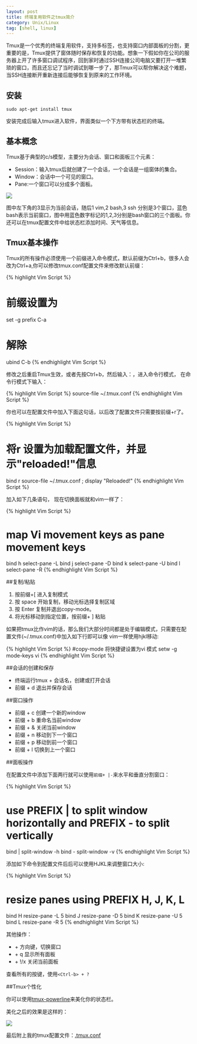 ```yaml
---
layout: post
title: 终端复用软件之tmux简介
category: Unix/Linux
tag: [shell, linux]
---
```


  Tmux是一个优秀的终端复用软件，支持多标签，也支持窗口内部面板的分割，更重要的是，Tmux提供了窗体随时保存和恢复的功能。想象一下假如你在公司的服务器上开了许多窗口调试程序，回到家时通过SSH连接公司电脑又要打开一堆繁琐的窗口，而且还忘记了当时调试到哪一步了，那Tmux可以帮你解决这个难题，当SSH连接断开重新连接后能够恢复到原来的工作环境。

## 安装 

	sudo apt-get install tmux

安装完成后输入tmux进入软件，界面类似一个下方带有状态栏的终端。

## 基本概念

  Tmux基于典型的c/s模型，主要分为会话、窗口和面板三个元素：

* Session：输入tmux后就创建了一个会话，一个会话是一组窗体的集合。
* Window：会话中一个可见的窗口。
* Pane:一个窗口可以分成多个面板。

![](/images/images/tmux.jpg)

图中左下角的3显示为当前会话，随后1 vim,2 bash,3 ssh 分别是3个窗口，蓝色bash表示当前窗口，图中用蓝色数字标记的1,2,3分别是bash窗口的三个面板。你还可以在tmux配置文件中给状态栏添加时间、天气等信息。

## Tmux基本操作

Tmux的所有操作必须使用一个前缀进入命令模式，默认前缀为Ctrl+b，很多人会改为Ctrl+a,你可以修改tmux.conf配置文件来修改默认前缀：

{% highlight Vim Script %}
# 前缀设置为<Ctrl-a>
set -g prefix C-a
# 解除<Ctrl-b>
ubind C-b
{% endhighlight Vim Script %}


修改之后重启Tmux生效，或者先按Ctrl+b，然后输入：，进入命令行模式， 在命令行模式下输入：

{% highlight Vim Script %}
source-file ~/.tmux.conf
{% endhighlight Vim Script %}

你也可以在配置文件中加入下面这句话，以后改了配置文件只需要按前缀+r了。

{% highlight Vim Script %}
# 将r 设置为加载配置文件，并显示"reloaded!"信息
bind r source-file ~/.tmux.conf \; display "Reloaded!"
{% endhighlight Vim Script %}
	
加入如下几条语句， 现在切换面板就和vim一样了：

{% highlight Vim Script %}
# map Vi movement keys as pane movement keys
bind h select-pane -L
bind j select-pane -D
bind k select-pane -U
bind l select-pane -R
{% endhighlight Vim Script %}

##复制/粘贴

1. 按前缀+[ 进入复制模式
2. 按 space 开始复制，移动光标选择复制区域
3. 按 Enter 复制并退出copy-mode。
4. 将光标移动到指定位置，按前缀+ ] 粘贴

如果把tmux比作vim的话，那么我们大部分时间都是处于编辑模式，只需要在配置文件(~/.tmux.conf)中加入如下行即可以像 vim一样使用hjkl移动:

{% highlight Vim Script %}
#copy-mode 将快捷键设置为vi 模式
setw -g mode-keys vi
{% endhighlight Vim Script %}

##会话的创建和保存

* 终端运行tmux + 会话名，创建或打开会话
* 前缀 + d 退出并保存会话

##窗口操作

* 前缀 + c 创建一个新的window
* 前缀 + b 重命名当前window
* 前缀 + & 关闭当前window
* 前缀 + n 移动到下一个窗口
* 前缀 + p 移动到前一个窗口
* 前缀 + l 切换到上一个窗口

##面板操作

在配置文件中添加下面两行就可以使用`前缀+ |-`来水平和垂直分割窗口：

{% highlight Vim Script %}
# use PREFIX | to split window horizontally and PREFIX - to split vertically
bind | split-window -h
bind - split-window -v
{% endhighlight Vim Script %}

添加如下命令到配置文件后后可以使用HJKL来调整窗口大小:

{% highlight Vim Script %}	
# resize panes using PREFIX H, J, K, L
bind H resize-pane -L 5
bind J resize-pane -D 5
bind K resize-pane -U 5
bind L resize-pane -R 5	
{% endhighlight Vim Script %}
	 
其他操作：

* <Ctrl-b> + 方向键，切换窗口
* <Ctrl-b> + q 显示所有面板
* <Ctrl-b> + !/x 关闭当前面板

查看所有的按键，使用`<Ctrl-b> + ?`

##Tmux个性化

你可以使用[tmux-powerline](https://github.com/erikw/tmux-powerline)来美化你的状态栏。

美化之后的效果是这样的：

![](/images/images/tmux2.jpg)

最后附上我的tmux配置文件：[.tmux.conf](https://github.com/LippiOuYang/Profiles/blob/master/tmux.conf)




